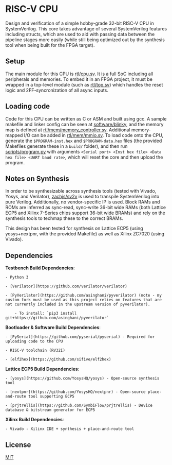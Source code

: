 # RISC-V CPU

Design and verification of a simple hobby-grade 32-bit RISC-V CPU in SystemVerilog. This core takes advantage of several SystemVerilog features including structs, which are used to aid with passing data between the pipeline stages more easily (while still being optimized out by the synthesis tool when being built for the FPGA target). 

## Setup

The main module for this CPU is [rtl/cpu.sv](rtl/cpu.sv). It is a full SoC including all peripherals and memories. To embed it in an FPGA project, it must be wrapped in a top-level module (such as [rtl/top.sv](rtl/top.sv)) which handles the reset logic and 2FF-syncronization of all async inputs.

## Loading code

Code for this CPU can be written as C or ASM and built using gcc. A sample makefile and linker config can be seen at [software/blinky](software/blinky), and the memory map is defined at [rtl/mem/memory_controller.sv](rtl/mem/memory_controller.sv). Additional memory-mapped I/O can be added in [rtl/mem/mmio.sv](rtl/mem/mmio.sv). To load code onto the CPU, generate the `$PROGRAM-inst.hex` and `$PROGRAM-data.hex` files (the provided Makefiles generate these in a `build/` folder), and then run [scripts/program.py](scripts/program.py) with arguments `<Serial port> <Inst hex file> <Data hex file> <UART baud rate>`, which will reset the core and then upload the program.

## Notes on Synthesis

In order to be synthesizable across synthesis tools (tested with Vivado, Yosys, and Verilator), [zachjs/sv2v](https://github.com/zachjs/sv2v) is used to transpile SystemVerilog into pure Verilog. Additionally, no vendor-specific IP is used. Block RAMs and ROMs are inferred as sync-read, sync-write 36-bit wide RAMs (both Lattice ECP5 and Xilinx 7-Series chips support 36-bit wide BRAMs) and rely on the synthesis tools to techmap these to the correct BRAMs.

This design has been tested for synthesis on Lattice ECP5 (using yosys+nextpnr, with the provided Makefile) as well as Xilinx ZC7020 (using Vivado).

## Dependencies

**Testbench Build Dependencies**:

    - Python 3

    - [Verilator](https://github.com/verilator/verilator)

    - [PyVerilator](https://github.com/asinghani/pyverilator) (note - my custom fork must be used as this project relies on features that are not currently included in the upstream version of pyverilator).

        - To install: `pip3 install git+https://github.com/asinghani/pyverilator`

**Bootloader & Software Build Dependencies**:

    - [PySerial](https://github.com/pyserial/pyserial) - Required for uploading code to the CPU

    - RISC-V toolchain (RV32I)

    - [elf2hex](https://github.com/sifive/elf2hex)

**Lattice ECP5 Build Dependencies**:

    - [yosys](https://github.com/YosysHQ/yosys) - Open-source synthesis tool

    - [nextpnr](https://github.com/YosysHQ/nextpnr) - Open-source place-and-route tool supporting ECP5

    - [prjtrellis](https://github.com/SymbiFlow/prjtrellis) - Device database & bitstream generator for ECP5

**Xilinx Build Dependencies**:

    - Vivado - Xilinx IDE + synthesis + place-and-route tool

## License

[MIT](https://choosealicense.com/licenses/mit/)
